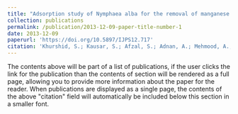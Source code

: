 ```yaml
---
title: "Adsorption study of Nymphaea alba for the removal of manganese from industrial waste water"
collection: publications
permalink: /publication/2013-12-09-paper-title-number-1
date: 2013-12-09
paperurl: 'https://doi.org/10.5897/IJPS12.717'
citation: 'Khurshid, S.; Kausar, S.; Afzal, S.; Adnan, A.; Mehmood, A.; Arshad, M.; Bukhari, Z. A., Adsorption Study of Nymphaea Alba for the Removal of Manganese from Industrial Waste Water. Int. J. Phys. Sci. 2013, 8 (45), 2057-2062.'
---
```


The contents above will be part of a list of publications, if the user clicks the link for the publication than the contents of section will be rendered as a full page, allowing you to provide more information about the paper for the reader. When publications are displayed as a single page, the contents of the above "citation" field will automatically be included below this section in a smaller font.
